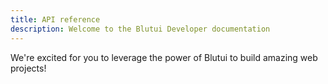 ```yaml
---
title: API reference
description: Welcome to the Blutui Developer documentation
---
```


We're excited for you to leverage the power of Blutui to build amazing web projects!
